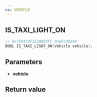 ```yaml
---
ns: VEHICLE
---
```

## IS_TAXI_LIGHT_ON

```c
// 0x7504C0F113AB50FC 0x6FC4924A
BOOL IS_TAXI_LIGHT_ON(Vehicle vehicle);
```


## Parameters
* **vehicle**: 

## Return value
